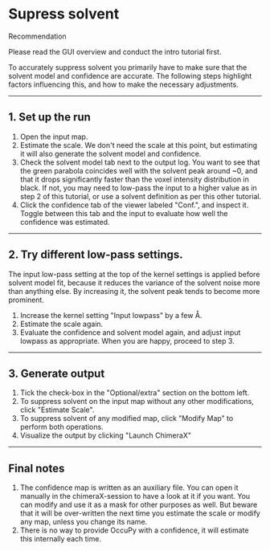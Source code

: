 # Supress solvent

<div class="admonition hint">
<p class="admonition-title">Recommendation</p>
<p>
Please read the GUI overview and conduct the intro tutorial first.
</p>
</div>


To accurately suppress solvent you primarily have to make sure that the solvent model and confidence are accurate. 
The following steps highlight factors influencing this, and how to make the necessary adjustments. 

---

## 1. Set up the run
1. Open the input map. 
2. Estimate the scale. We don't need the scale at this point, but estimating it will 
   also generate the solvent model and confidence. 
3. Check the solvent model tab next to the output log. You want to see that the green parabola coincides well with 
   the solvent peak around ~0, and that it drops significantly faster than the voxel intensity distribution in black.
   If not, you may need to low-pass the input to a higher value as in step 2 of this tutorial, or use a solvent 
   definition as per this other tutorial. 
4. Click the confidence tab of the viewer labeled "Conf.", and inspect it. Toggle between this tab and the input to 
   evaluate how well the confidence was estimated.  

---

## 2. Try different low-pass settings.
The input low-pass setting at the top of the kernel settings is applied before solvent model fit, because it reduces 
the variance of the solvent noise more than anything else. By increasing it, the solvent peak tends to become more 
prominent.

1. Increase the kernel setting "Input lowpass" by a few Å. 
2. Estimate the scale again.
3. Evaluate the confidence and solvent model again, and adjust input lowpass as appropriate. When you are happy, 
   proceed to step 3.

---

## 3. Generate output
1. Tick the check-box in the "Optional/extra" section on the bottom left. 
2. To suppress solvent on the input map without any other modifications, click "Estimate Scale".
3. To suppress solvent of any modified map, click "Modify Map" to perform both operations. 
4. Visualize the output by clicking "Launch ChimeraX"

---

## Final notes 

1. The confidence map is written as an auxiliary file. You can open it manually in the chimeraX-session to have a look 
at it if you want. You can modify and use it as a mask for other purposes as well. But beware that it will be 
over-written the next time you estimate the scale or modify any map, unless you change its name. 
2. There is no way to 
provide OccuPy with a confidence, it will estimate this internally each time.
